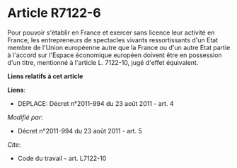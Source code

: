 # Article R7122-6

Pour pouvoir s'établir en France et exercer sans licence leur activité en France, les entrepreneurs de spectacles vivants
ressortissants d'un Etat membre de l'Union européenne autre que la France ou d'un autre Etat partie à l'accord sur l'Espace
économique européen doivent être en possession d'un titre, mentionné à l'article L. 7122-10, jugé d'effet équivalent.

**Liens relatifs à cet article**

**Liens**:

  - DEPLACE: Décret n°2011-994 du 23 août 2011 - art. 4

_Modifié par_:

  - Décret n°2011-994 du 23 août 2011 - art. 5

_Cite_:

  - Code du travail - art. L7122-10

